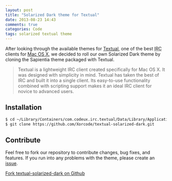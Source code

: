 ```yaml
---
layout: post
title: "Solarized Dark theme for Textual"
date: 2013-08-23 14:43
comments: true
categories: Code
tags: solarized textual theme
---
```

After looking through the available themes for [Textual](http://xorcode.net/1azypgm), one of the best <abbr title="Internet Relay Chat">IRC</abbr> clients for [Mac OS X](http://xorcode.net/1azyXCX), we decided to roll our own Solarized Dark theme by cloning the Sapientia theme packaged with Textual.

<!--more-->

> Textual is a lightweight IRC client created specifically for Mac OS X. It was designed with simplicity in mind. Textual has taken the best of IRC and built it into a single client. Its easy-to-use functionality combined with scripting support makes it an ideal IRC client for novice to advanced users.

## Installation

```sh
$ cd ~/Library/Containers/com.codeux.irc.textual/Data/Library/Application\ Support/Textual\ IRC/Styles/
$ git clone https://github.com/Xorcode/textual-solarized-dark.git
```

## Contribute

Feel free to fork our repository to contribute changes, bug fixes, and features. If you run into any problems with the theme, please create an [issue](http://xorcode.net/1azz9C6).

<a class="btn btn-primary" href="http://xorcode.net/1azzioV"><i class="fa fa-github"></i> Fork textual-solarized-dark on Github</a>
